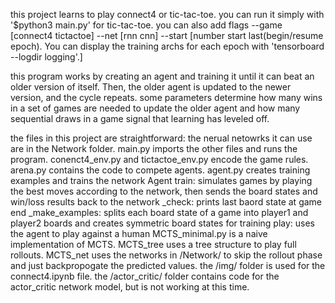 this project learns to play connect4 or tic-tac-toe. you can run it simply with '$python3 main.py' for tic-tac-toe. you can also add flags --game [connect4 tictactoe] --net [rnn cnn] --start [number start last(begin/resume epoch). You can display the training archs for each epoch with 'tensorboard --logdir logging'.]

this program works by creating an agent and training it until it can beat an older version of itself. Then, the older agent is updated to the newer version, and the cycle repeats. some parameters determine how many wins in a set of games are needed to update the older agent and how many sequential draws in a game signal that learning has leveled off. 



the files in this project are straightforward: 
the nerual netowrks it can use are in the Network folder. 
main.py imports the other files and runs the program. 
conenct4_env.py and tictactoe_env.py encode the game rules.
arena.py contains the code to compete agents. 
agent.py creates training examples and trains the network
    Agent
        train: simulates games by playing the best moves according to the network, then sends the board states and win/loss results back to the network
        _check: prints last baord state at game end
        _make_examples: splits each board state of a game into player1 and player2 boards and creates symmetric board states for training
        play: uses the agent to play against a human
MCTS_minimal.py is a naive implementation of MCTS.
MCTS_tree uses a tree structure to play full rollouts.
MCTS_net uses the networks in /Network/ to skip the rollout phase and just backpropogate the predicted values.
the /img/ folder is used for the connect4.ipynb file.
the /actor_critic/ folder contains code for the actor_critic network model, but is not working at this time.
